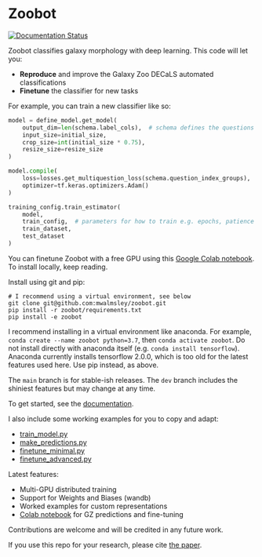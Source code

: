 # Zoobot

[![Documentation Status](https://readthedocs.org/projects/zoobot/badge/?version=latest)](https://zoobot.readthedocs.io/en/latest/?badge=latest)

Zoobot classifies galaxy morphology with deep learning. This code will let you:

- **Reproduce** and improve the Galaxy Zoo DECaLS automated classifications
- **Finetune** the classifier for new tasks

For example, you can train a new classifier like so:

```python
model = define_model.get_model(
    output_dim=len(schema.label_cols),  # schema defines the questions and answers
    input_size=initial_size, 
    crop_size=int(initial_size * 0.75),
    resize_size=resize_size
)

model.compile(
    loss=losses.get_multiquestion_loss(schema.question_index_groups),
    optimizer=tf.keras.optimizers.Adam()
)

training_config.train_estimator(
    model, 
    train_config,  # parameters for how to train e.g. epochs, patience
    train_dataset,
    test_dataset
)
```

You can finetune Zoobot with a free GPU using this [Google Colab notebook](https://colab.research.google.com/drive/1miKj3HVmt7NP6t7xnxaz7V4fFquwucW2?usp=sharing). To install locally, keep reading.

Install using git and pip:

    # I recommend using a virtual environment, see below
    git clone git@github.com:mwalmsley/zoobot.git
    pip install -r zoobot/requirements.txt
    pip install -e zoobot

I recommend installing in a virtual environment like anaconda.  For example, `conda create --name zoobot python=3.7`, then `conda activate zoobot`.
Do not install directly with anaconda itself (e.g. `conda install tensorflow`). Anaconda currently installs tensorflow 2.0.0, which is too old for the latest features used here.
Use pip instead, as above.

The `main` branch is for stable-ish releases. The `dev` branch includes the shiniest features but may change at any time.

To get started, see the [documentation](https://zoobot.readthedocs.io/).

I also include some working examples for you to copy and adapt:

- [train_model.py](https://github.com/mwalmsley/zoobot/blob/main/train_model.py)
- [make_predictions.py](https://github.com/mwalmsley/zoobot/blob/main/make_predictions.py)
- [finetune_minimal.py](https://github.com/mwalmsley/zoobot/blob/main/finetune_minimal.py)
- [finetune_advanced.py](https://github.com/mwalmsley/zoobot/blob/main/finetune_advanced.py)

Latest features:

- Multi-GPU distributed training
- Support for Weights and Biases (wandb)
- Worked examples for custom representations
- [Colab notebook](https://colab.research.google.com/drive/1miKj3HVmt7NP6t7xnxaz7V4fFquwucW2?usp=sharing) for GZ predictions and fine-tuning

Contributions are welcome and will be credited in any future work.

If you use this repo for your research, please cite [the paper](https://arxiv.org/abs/2102.08414).
